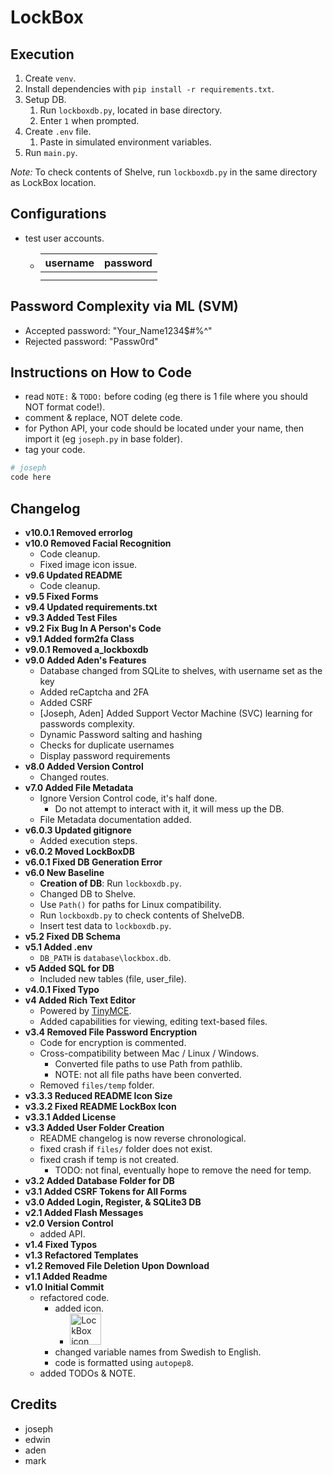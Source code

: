 # LockBox



## Execution

1. Create `venv`.
2. Install dependencies with `pip install -r requirements.txt`.
3. Setup DB.
   1. Run `lockboxdb.py`, located in base directory.
   2. Enter `1` when prompted.
4. Create `.env` file.
   1. Paste in simulated environment variables.
5. Run `main.py`.

*Note:* To check contents of Shelve, run `lockboxdb.py` in the same directory as LockBox location.

## Configurations

- test user accounts.
  - | username | password |
    | :------: | :------: |
    |    |    |
    |   |  |

## Password Complexity via ML (SVM)
- Accepted password: "Your_Name1234$#%^"
- Rejected password: "Passw0rd"

## Instructions on How to Code

- read `NOTE:` & `TODO:` before coding (eg there is 1 file where you should NOT format code!).
- comment & replace, NOT delete code.
- for Python API, your code should be located under your name, then import it (eg `joseph.py` in base folder).
- tag your code.

```py
# joseph
code here
```

## Changelog

- **v10.0.1 Removed errorlog**
- **v10.0 Removed Facial Recognition**
  - Code cleanup.
  - Fixed image icon issue.
- **v9.6 Updated README**
  - Code cleanup.
- **v9.5 Fixed Forms**
- **v9.4 Updated requirements.txt**
- **v9.3 Added Test Files**
- **v9.2 Fix Bug In A Person's Code**
- **v9.1 Added form2fa Class**
- **v9.0.1 Removed a_lockboxdb**
- **v9.0 Added Aden's Features**
   - Database changed from SQLite to shelves, with username set as the key
   - Added reCaptcha and 2FA
   - Added CSRF
   - [Joseph, Aden] Added Support Vector Machine (SVC) learning for passwords complexity.
   - Dynamic Password salting and hashing
   - Checks for duplicate usernames
   - Display password requirements
- **v8.0 Added Version Control**
  - Changed routes.
- **v7.0 Added File Metadata**
  - Ignore Version Control code, it's half done.
    - Do not attempt to interact with it, it will mess up the DB.
  - File Metadata documentation added.
- **v6.0.3 Updated gitignore**
  - Added execution steps.
- **v6.0.2 Moved LockBoxDB**
- **v6.0.1 Fixed DB Generation Error**
- **v6.0 New Baseline**
  - **Creation of DB**: Run `lockboxdb.py`.
  - Changed DB to Shelve.
  - Use `Path()` for paths for Linux compatibility.
  - Run `lockboxdb.py` to check contents of ShelveDB.
  - Insert test data to `lockboxdb.py`.
- **v5.2 Fixed DB Schema**
- **v5.1 Added .env**
  - `DB_PATH` is `database\lockbox.db`.
- **v5 Added SQL for DB**
  - Included new tables (file, user_file).
- **v4.0.1 Fixed Typo**
- **v4 Added Rich Text Editor**
  - Powered by [TinyMCE](https://www.tiny.cloud).
  - Added capabilities for viewing, editing text-based files.
- **v3.4 Removed File Password Encryption**
  - Code for encryption is commented.
  - Cross-compatibility between Mac / Linux / Windows.
    - Converted file paths to use Path from pathlib.
    - NOTE: not all file paths have been converted.
  - Removed `files/temp` folder.
- **v3.3.3 Reduced README Icon Size**
- **v3.3.2 Fixed README LockBox Icon**
- **v3.3.1 Added License**
- **v3.3 Added User Folder Creation**
  - README changelog is now reverse chronological.
  - fixed crash if `files/` folder does not exist.
  - fixed crash if temp is not created.
    - TODO: not final, eventually hope to remove the need for temp.
- **v3.2 Added Database Folder for DB**
- **v3.1 Added CSRF Tokens for All Forms**
- **v3.0 Added Login, Register, & SQLite3 DB**
- **v2.1 Added Flash Messages**
- **v2.0 Version Control**
  - added API.
- **v1.4 Fixed Typos**
- **v1.3 Refactored Templates**
- **v1.2 Removed File Deletion Upon Download**
- **v1.1 Added Readme**
- **v1.0 Initial Commit**
  - refactored code.
    - added icon.
      - <img src="static/img/lockbox.ico" alt="LockBox icon" width="50"/>
    - changed variable names from Swedish to English.
    - code is formatted using `autopep8`.
  - added TODOs & NOTE.

## Credits

- joseph
- edwin
- aden
- mark
